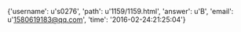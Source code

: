 {'username': u's0276', 'path': u'1159/1159.html', 'answer': u'B', 'email': u'1580619183@qq.com', 'time': '2016-02-24:21:25:04'}